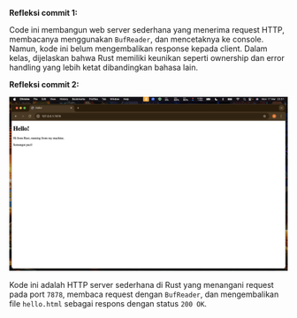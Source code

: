 **Refleksi commit 1:**

Code ini membangun web server sederhana yang menerima request HTTP, membacanya menggunakan `BufReader`, dan mencetaknya ke console. Namun, kode ini belum mengembalikan response kepada client. Dalam kelas, dijelaskan bahwa Rust memiliki keunikan seperti ownership dan error handling yang lebih ketat dibandingkan bahasa lain. 

**Refleksi commit 2:**

![Commit 2 screen capture](/assets/images/commit2.png)

Kode ini adalah HTTP server sederhana di Rust yang menangani request pada port `7878`, membaca request dengan `BufReader`, dan mengembalikan file `hello.html` sebagai respons dengan status `200 OK`.  

